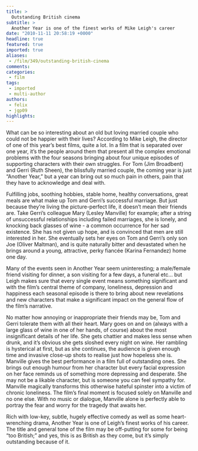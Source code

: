 ```yaml
---
title: >
  Outstanding British cinema
subtitle: >
  Another Year is one of the finest works of Mike Leigh's career
date: "2010-11-11 20:58:19 +0000"
headline: true
featured: true
imported: true
aliases:
 - /film/349/outstanding-british-cinema
comments:
categories:
 - film
tags:
 - imported
 - multi-author
authors:
 - felix
 - jgp09
highlights:
---
```


What can be so interesting about an old but loving married couple who could not be happier with their lives? According to Mike Leigh, the director of one of this year’s best films, quite a lot. In a film that is separated over one year, it’s the people around them that present all the complex emotional problems with the four seasons bringing about four unique episodes of supporting characters with their own struggles. For Tom (Jim Broadbent) and Gerri (Ruth Sheen), the blissfully married couple, the coming year is just “Another Year,” but a year can bring out so much pain in others, pain that they have to acknowledge and deal with.

Fulfilling jobs, soothing hobbies, stable home, healthy conversations, great meals are what make up Tom and Gerri’s successful marriage. But just because they’re living the picture-perfect life, it doesn’t mean their friends are. Take Gerri’s colleague Mary (Lesley Manville) for example; after a string of unsuccessful relationships including failed marriages, she is lonely, and knocking back glasses of wine - a common occurrence for her sad existence. She has not given up hope, and is convinced that men are still interested in her. She eventually sets her eyes on Tom and Gerri’s only son Joe (Oliver Maltman), and is quite naturally bitter and devastated when he brings around a young, attractive, perky fiancée (Karina Fernandez) home one day.

Many of the events seen in Another Year seem uninteresting; a male/female friend visiting for dinner, a son visiting for a few days, a funeral etc… but Leigh makes sure that every single event means something significant and with the film’s central theme of company, loneliness, depression and happiness each seasonal episode is there to bring about new revelations and new characters that make a significant impact on the general flow of the film’s narrative.

No matter how annoying or inappropriate their friends may be, Tom and Gerri tolerate them with all their heart. Mary goes on and on (always with a large glass of wine in one of her hands, of course) about the most insignificant details of her life. She gets chattier and makes less sense when drunk, and it’s obvious she gets sloshed every night on wine. Her rambling is hysterical at first, but as she continues, the audience is given enough time and invasive close-up shots to realise just how hopeless she is. Manville gives the best performance in a film full of outstanding ones. She brings out enough humour from her character but every facial expression on her face reminds us of something more depressing and desperate. She may not be a likable character, but is someone you can feel sympathy for. Manville magically transforms this otherwise hateful spinster into a victim of chronic loneliness. The film’s final moment is focused solely on Manville and no one else. With no music or dialogue, Manville alone is perfectly able to portray the fear and worry for the tragedy that awaits her.

Rich with low-key, subtle, hugely effective comedy as well as some heart-wrenching drama, Another Year is one of Leigh’s finest works of his career. The title and general tone of the film may be off-putting for some for being “too British;” and yes, this is as British as they come, but it’s simply outstanding because of it.
